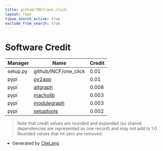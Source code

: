 ```yaml
---
title: github/INCF/one_click
layout: repo
tipue_search_active: true
exclude_from_search: true
---
```

# Software Credit

|Manager|Name|Credit|
|-------|----|------|
|setup.py|github/INCF/one_click|0.01|
|pypi|[py2app](http://github.com/ronaldoussoren/py2app)|0.01|
|pypi|[altgraph](https://altgraph.readthedocs.io)|0.008|
|pypi|[macholib](http://github.com/ronaldoussoren/macholib)|0.003|
|pypi|[modulegraph](http://github.com/ronaldoussoren/modulegraph)|0.003|
|pypi|[setuptools](https://github.com/pypa/setuptools)|0.002|


> Note that credit values are rounded and expanded (so shared dependencies are represented as one record) and may not add to 1.0. Rounded values that hit zero are removed.


- Generated by [CiteLang](https://github.com/vsoch/citelang)
